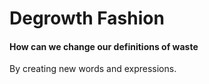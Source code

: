 # Degrowth Fashion 

#### How can we change our definitions of waste
By creating new words and expressions. 